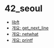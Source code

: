 # 42_seoul

* [libft](https://github.com/moon9ua/42_seoul/wiki/libft)
* [개요: get_next_line](https://github.com/moon9ua/42_seoul/wiki/개요:-get_next_line)
* [개요: netwhat](https://github.com/moon9ua/42_seoul/wiki/개요:-netwhat)
* [개요: printf](https://github.com/moon9ua/42_seoul/wiki/개요:-printf)

